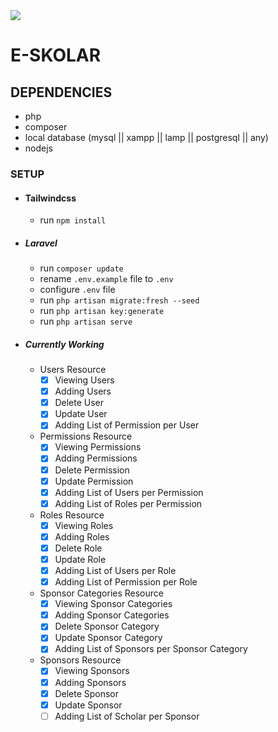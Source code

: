 <img src="https://lh6.googleusercontent.com/wae9TANcIMyuN-t-ljpSirem12jZEKq6X4SzP794vYCO6oyNfngciDxeSsqDo2yzmv4f7JjGvh_YkOdE-uHu=w3594-h2710" />

# E-SKOLAR

## DEPENDENCIES

- php
- composer
- local database (mysql || xampp || lamp || postgresql || any)
- nodejs

### SETUP

- #### Tailwindcss

  - run ``` npm install ```

- ##### Laravel

  - run ``` composer update ```
  - rename ``` .env.example ``` file to ``` .env ```
  - configure ``` .env ``` file
  - run ``` php artisan migrate:fresh --seed ```
  - run ``` php artisan key:generate ```
  - run ``` php artisan serve ```

- ##### Currently Working

  - Users Resource
    - [x] Viewing Users
    - [x] Adding Users
    - [x] Delete User
    - [x] Update User
    - [x] Adding List of Permission per User

  - Permissions Resource
    - [x] Viewing Permissions
    - [x] Adding Permissions
    - [x] Delete Permission
    - [x] Update Permission
    - [x] Adding List of Users per Permission
    - [x] Adding List of Roles per Permission

  - Roles Resource
    - [x] Viewing Roles
    - [x] Adding Roles
    - [x] Delete Role
    - [x] Update Role
    - [x] Adding List of Users per Role
    - [x] Adding List of Permission per Role

  - Sponsor Categories Resource
    - [x] Viewing Sponsor Categories
    - [x] Adding Sponsor Categories
    - [x] Delete Sponsor Category
    - [x] Update Sponsor Category
    - [x] Adding List of Sponsors per Sponsor Category

  - Sponsors Resource
    - [x] Viewing Sponsors
    - [x] Adding Sponsors
    - [x] Delete Sponsor
    - [x] Update Sponsor
    - [ ] Adding List of Scholar per Sponsor
